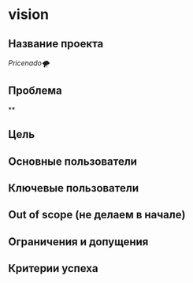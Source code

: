 # vision 

## Название проекта
*Pricenado🌪️*

## Проблема 

**

## Цель

## Основные пользователи

## Ключевые пользователи

## Out of scope (не делаем в начале)

## Ограничения и допущения

## Критерии успеха
️

